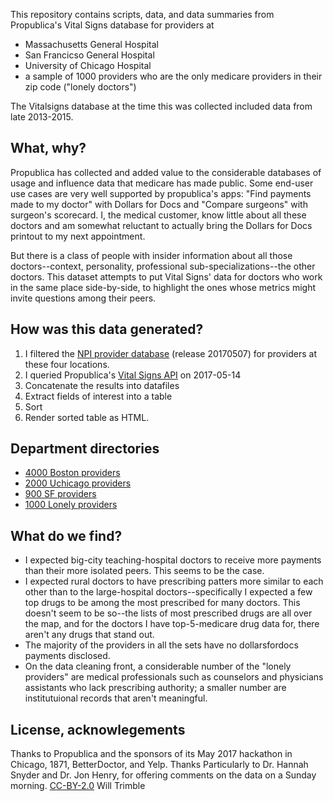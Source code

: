
This repository contains scripts, data, and data summaries from Propublica's Vital Signs database for providers at
* Massachusetts General Hospital
* San Francicso General Hospital
* University of Chicago Hospital
* a sample of 1000 providers who are the only medicare providers in their zip code ("lonely doctors")

The Vitalsigns database at the time this was collected included data from late 2013-2015.

## What, why?
Propublica has collected and added value to the considerable databases of usage and influence data that medicare has made public.  Some end-user use cases are very well supported by propublica's apps:  "Find payments made to my doctor" with Dollars for Docs and  "Compare surgeons" with surgeon's scorecard.  I, the medical customer, know little about all these doctors and am somewhat reluctant to actually bring the Dollars for Docs printout to my next appointment.

But there is a class of people with insider information about all those doctors--context, personality, professional sub-specializations--the other doctors.  This dataset attempts to put Vital Signs' data for doctors who work in the same place side-by-side, to highlight the ones whose metrics might invite questions among their peers.

## How was this data generated? 

1.  I filtered the [NPI provider database](http://download.cms.gov/nppes/NPI_Files.html) (release 20170507)
for providers at these four locations.
2.  I queried Propublica's [Vital Signs API](https://www.propublica.org/datastore/api/vital-signs-api) on 2017-05-14
3.  Concatenate the results into datafiles 
4.  Extract fields of interest into a table
5.  Sort
6.  Render sorted table as HTML.

## Department directories

* [4000 Boston providers](https://rawgit.com/wltrimbl/vitalsigns-departmentdirectory/master/data/MGHdata.html) 
* [2000 Uchicago providers](https://rawgit.com/wltrimbl/vitalsigns-departmentdirectory/master/data/UCdata.html) 
* [900 SF providers](https://rawgit.com/wltrimbl/vitalsigns-departmentdirectory/master/data/SFGHdata.html)
* [1000 Lonely providers](https://rawgit.com/wltrimbl/vitalsigns-departmentdirectory/master/data/LONEdata.html) 

## What do we find?
* I expected big-city teaching-hospital doctors to receive more payments than their more isolated peers.  This seems to be the case.
* I expected rural doctors to have prescribing patters more similar to each other than to the large-hospital doctors--specifically I expected a few top drugs to be among the most prescribed for many doctors.   This doesn't seem to be so--the lists of most prescribed drugs are all over the map, and for the doctors I have top-5-medicare drug data for, there aren't any drugs that stand out. 
* The majority of the providers in all the sets have no dollarsfordocs payments disclosed.  
* On the data cleaning front, a considerable number of the "lonely providers" are medical professionals such as counselors and physicians assistants who lack prescribing authority; a smaller number are institutuional records that aren't meaningful.

## License, acknowlegements
Thanks to Propublica and the sponsors of its May 2017 hackathon in Chicago, 1871, BetterDoctor, and Yelp.
Thanks Particularly to Dr. Hannah Snyder and Dr. Jon Henry, for offering comments on the data on a Sunday morning.
[CC-BY-2.0](https://creativecommons.org/licenses/by/2.0/)  Will Trimble


